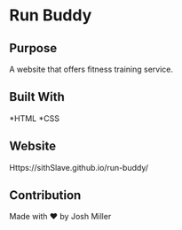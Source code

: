 # Run Buddy

## Purpose
A website that offers fitness training service.

## Built With
*HTML
*CSS

## Website
Https://sithSlave.github.io/run-buddy/

## Contribution
Made with ❤️ by Josh Miller
